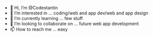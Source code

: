 - 👋 Hi, I’m @Codestantin
- 👀 I’m interested in ... coding/web and app dev/web and app design
- 🌱 I’m currently learning ... few stuff
- 💞️ I’m looking to collaborate on ... future web app development
- 📫 How to reach me ... easy

<!---
CozyCode is a ✨ special ✨ repository because its `README.md` (this file) appears on your GitHub profile.
You can click the Preview link to take a look at your changes.
--->
